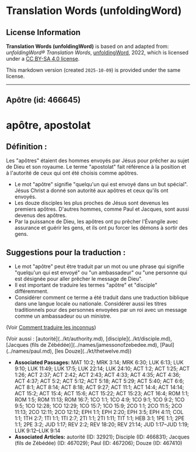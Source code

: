 # Translation Words (unfoldingWord)

## License Information

**Translation Words (unfoldingWord)** is based on and adapted from: _unfoldingWord® Translation Words_, [unfoldingWord](https://unfoldingword.org/utw), 2022, which is licensed under a [CC BY-SA 4.0 license](https://creativecommons.org/licenses/by-sa/4.0/legalcode.en).

This markdown version (created `2025-10-09`) is provided under the same license.



--------------------------------

## Apôtre (id: 466645)

apôtre, apostolat
=================

Définition :
------------

Les "apôtres" étaient des hommes envoyés par Jésus pour prêcher au sujet de Dieu et son royaume. Le terme "apostolat" fait référence à la position et à l'autorité de ceux qui ont été choisis comme apôtres.

* Le mot "apôtre" signifie "quelqu'un qui est envoyé dans un but spécial". Jésus Christ a donné son autorité aux apôtres et ceux qu'ils ont envoyés.
* Les douze disciples les plus proches de Jésus sont devenus les premiers apôtres. D'autres hommes, comme Paul et Jacques, sont aussi devenus des apôtres.
* Par la puissance de Dieu, les apôtres ont pu prêcher l'Évangile avec assurance et guérir les gens, et ils ont pu forcer les démons à sortir des gens.

Suggestions pour la traduction :
--------------------------------

* Le mot "apôtre" peut être traduit par un mot ou une phrase qui signifie "quelqu'un qui est envoyé" ou "un ambassadeur" ou "une personne qui est désignée pour aller prêcher le message de Dieu".
* Il est important de traduire les termes "apôtre" et "disciple" différemment.
* Considérer comment ce terme a été traduit dans une traduction biblique dans une langue locale ou nationale. Considérer aussi les titres traditionnels pour des personnes envoyées par un roi avec un message comme un ambassadeur ou un ministre.

(Voir [Comment traduire les inconnus](rc://en/ta/man/translate/translate-unknown))

(Voir aussi : \[autorité](../kt/authority.md), \[disciple](../kt/disciple.md), \[Jacques (fils de Zébédée)](../names/jamessonofzebedee.md), \[Paul](../names/paul.md), \[les Douze](../kt/thetwelve.md))

* **Associated Passages:** MAT 10:2; MRK 3:14; MRK 6:30; LUK 6:13; LUK 9:10; LUK 11:49; LUK 17:5; LUK 22:14; LUK 24:10; ACT 1:2; ACT 1:25; ACT 1:26; ACT 2:37; ACT 2:42; ACT 2:43; ACT 4:33; ACT 4:35; ACT 4:36; ACT 4:37; ACT 5:2; ACT 5:12; ACT 5:18; ACT 5:29; ACT 5:40; ACT 6:6; ACT 8:1; ACT 8:14; ACT 8:18; ACT 9:27; ACT 11:1; ACT 14:4; ACT 14:14; ACT 15:2; ACT 15:4; ACT 15:6; ACT 15:22; ACT 15:23; ACT 16:4; ROM 1:1; ROM 1:5; ROM 11:13; ROM 16:7; 1CO 1:1; 1CO 4:9; 1CO 9:1; 1CO 9:2; 1CO 9:5; 1CO 12:28; 1CO 12:29; 1CO 15:7; 1CO 15:9; 2CO 1:1; 2CO 11:5; 2CO 11:13; 2CO 12:11; 2CO 12:12; EPH 1:1; EPH 2:20; EPH 3:5; EPH 4:11; COL 1:1; 1TH 2:7; 1TI 1:1; 1TI 2:7; 2TI 1:1; 2TI 1:11; TIT 1:1; HEB 3:1; 1PE 1:1; 2PE 1:1; 2PE 3:2; JUD 1:17; REV 2:2; REV 18:20; REV 21:14; JUD 1:17–JUD 1:19; LUK 9:12–LUK 9:14
* **Associated Articles:** autorité (ID: 32921); Disciple (ID: 466831); Jacques (fils de Zébédée) (ID: 467029); Paul (ID: 467206); Douze (ID: 467410)

